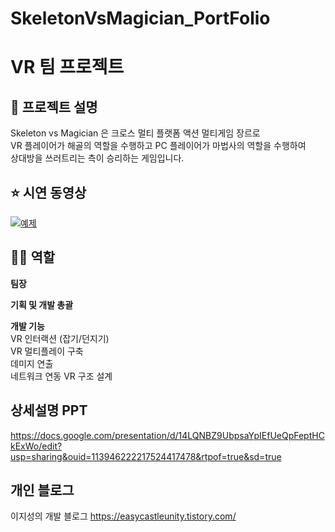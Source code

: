 # SkeletonVsMagician_PortFolio
# VR 팀 프로젝트 
## 📖 프로젝트 설명
Skeleton vs Magician 은 크로스 멀티 플랫폼 액션 멀티게임 장르로 </br>
VR 플레이어가 해골의 역할을 수행하고 PC 플레이어가 마법사의 역할을 수행하여 </br>
상대방을 쓰러트리는 측이 승리하는 게임입니다.     

## ⭐ 시연 동영상 

[![예제](http://img.youtube.com/vi/_ecOXHJJA68/0.jpg)](https://youtu.be/_ecOXHJJA68?t=0s) 

## 👨‍💻 역할 
**팀장**   </br>

**기획 및 개발 총괄**  </br>

**개발 기능**  </br>
VR 인터랙션 (잡기/던지기) </br>
VR 멀티플레이 구축 </br>
데미지 연출 </br>
네트워크 연동 VR 구조 설계 </br>

## 상세설명 PPT
https://docs.google.com/presentation/d/14LQNBZ9UbpsaYpIEfUeQpFeptHCkExWo/edit?usp=sharing&ouid=113946222217524417478&rtpof=true&sd=true

## 개인 블로그 
이지성의 개발 블로그 
<https://easycastleunity.tistory.com/>




